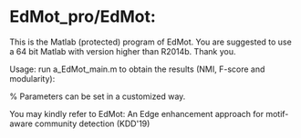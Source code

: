 # EdMot_pro/EdMot: 

This is the Matlab (protected) program of EdMot.
You are suggested to use a 64 bit Matlab with version higher than R2014b. Thank you.

Usage:
run a_EdMot_main.m to obtain the results (NMI, F-score and modularity): 

% Parameters can be set in a customized way.

You may kindly refer to EdMot: An Edge enhancement approach for motif-aware community detection (KDD'19)
